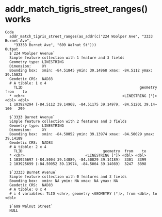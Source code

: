 # addr_match_tigris_street_ranges() works

    Code
      addr_match_tigris_street_ranges(as_addr(c("224 Woolper Ave", "3333 Burnet Ave",
        "33333 Burnet Ave", "609 Walnut St")))
    Output
      $`224 Woolper Avenue`
      Simple feature collection with 1 feature and 3 fields
      Geometry type: LINESTRING
      Dimension:     XY
      Bounding box:  xmin: -84.51845 ymin: 39.14968 xmax: -84.5112 ymax: 39.15023
      Geodetic CRS:  NAD83
      # A tibble: 1 x 4
        TLID                                                      geometry  from    to
      * <chr>                                             <LINESTRING [°]> <dbl> <dbl>
      1 103924294 (-84.5112 39.14968, -84.51175 39.14979, -84.51201 39.14~   100   299
      
      $`3333 Burnet Avenue`
      Simple feature collection with 2 features and 3 fields
      Geometry type: LINESTRING
      Dimension:     XY
      Bounding box:  xmin: -84.50052 ymin: 39.13974 xmax: -84.50029 ymax: 39.14189
      Geodetic CRS:  NAD83
      # A tibble: 2 x 4
        TLID                                     geometry  from    to
      * <chr>                            <LINESTRING [°]> <dbl> <dbl>
      1 103925697 (-84.5004 39.14089, -84.50029 39.14189)  3301  3399
      2 103925699 (-84.50052 39.13974, -84.5004 39.14089)  3247  3398
      
      $`33333 Burnet Avenue`
      Simple feature collection with 0 features and 3 fields
      Bounding box:  xmin: NA ymin: NA xmax: NA ymax: NA
      Geodetic CRS:  NAD83
      # A tibble: 0 x 4
      # i 4 variables: TLID <chr>, geometry <GEOMETRY [°]>, from <dbl>, to <dbl>
      
      $`609 Walnut Street`
      NULL
      

